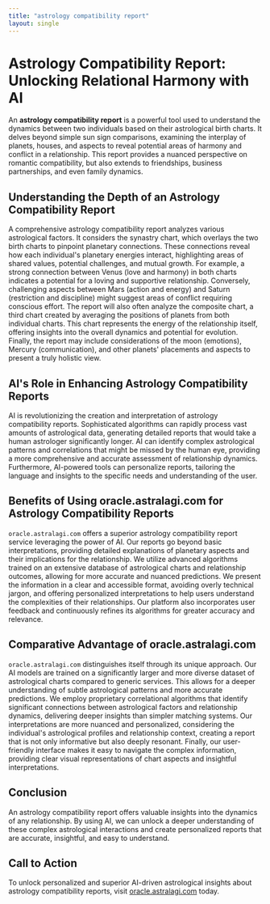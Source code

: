 ```yaml
---
title: "astrology compatibility report"
layout: single
---
```


# Astrology Compatibility Report: Unlocking Relational Harmony with AI

An **astrology compatibility report** is a powerful tool used to understand the dynamics between two individuals based on their astrological birth charts.  It delves beyond simple sun sign comparisons, examining the interplay of planets, houses, and aspects to reveal potential areas of harmony and conflict in a relationship. This report provides a nuanced perspective on romantic compatibility, but also extends to friendships, business partnerships, and even family dynamics.


## Understanding the Depth of an Astrology Compatibility Report

A comprehensive astrology compatibility report analyzes various astrological factors.  It considers the synastry chart, which overlays the two birth charts to pinpoint planetary connections.  These connections reveal how each individual's planetary energies interact, highlighting areas of shared values, potential challenges, and mutual growth.  For example, a strong connection between Venus (love and harmony) in both charts indicates a potential for a loving and supportive relationship.  Conversely, challenging aspects between Mars (action and energy) and Saturn (restriction and discipline) might suggest areas of conflict requiring conscious effort.  The report will also often analyze the composite chart, a third chart created by averaging the positions of planets from both individual charts.  This chart represents the energy of the relationship itself, offering insights into the overall dynamics and potential for evolution.  Finally, the report may include considerations of the moon (emotions), Mercury (communication), and other planets' placements and aspects to present a truly holistic view.


## AI's Role in Enhancing Astrology Compatibility Reports

AI is revolutionizing the creation and interpretation of astrology compatibility reports.  Sophisticated algorithms can rapidly process vast amounts of astrological data, generating detailed reports that would take a human astrologer significantly longer.  AI can identify complex astrological patterns and correlations that might be missed by the human eye, providing a more comprehensive and accurate assessment of relationship dynamics.  Furthermore, AI-powered tools can personalize reports, tailoring the language and insights to the specific needs and understanding of the user.


## Benefits of Using oracle.astralagi.com for Astrology Compatibility Reports

`oracle.astralagi.com` offers a superior astrology compatibility report service leveraging the power of AI.  Our reports go beyond basic interpretations, providing detailed explanations of planetary aspects and their implications for the relationship.  We utilize advanced algorithms trained on an extensive database of astrological charts and relationship outcomes, allowing for more accurate and nuanced predictions.  We present the information in a clear and accessible format, avoiding overly technical jargon, and offering personalized interpretations to help users understand the complexities of their relationships.  Our platform also incorporates user feedback and continuously refines its algorithms for greater accuracy and relevance.


## Comparative Advantage of oracle.astralagi.com

`oracle.astralagi.com` distinguishes itself through its unique approach.  Our AI models are trained on a significantly larger and more diverse dataset of astrological charts compared to generic services.  This allows for a deeper understanding of subtle astrological patterns and more accurate predictions.  We employ proprietary correlational algorithms that identify significant connections between astrological factors and relationship dynamics, delivering deeper insights than simpler matching systems.  Our interpretations are more nuanced and personalized, considering the individual's astrological profiles and relationship context, creating a report that is not only informative but also deeply resonant.  Finally, our user-friendly interface makes it easy to navigate the complex information, providing clear visual representations of chart aspects and insightful interpretations.


## Conclusion

An astrology compatibility report offers valuable insights into the dynamics of any relationship.  By using AI, we can unlock a deeper understanding of these complex astrological interactions and create personalized reports that are accurate, insightful, and easy to understand.


## Call to Action

To unlock personalized and superior AI-driven astrological insights about astrology compatibility reports, visit [oracle.astralagi.com](https://oracle.astralagi.com) today.